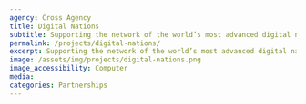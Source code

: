 ```yaml
---
agency: Cross Agency
title: Digital Nations
subtitle: Supporting the network of the world’s most advanced digital nations with harnessing digital technology and new ways of working to improve citizens' lives.
permalink: /projects/digital-nations/
excerpt: Supporting the network of the world’s most advanced digital nations with harnessing digital technology and new ways of working to improve citizens' lives.
image: /assets/img/projects/digital-nations.png
image_accessibility: Computer
media:
categories: Partnerships
---
```


